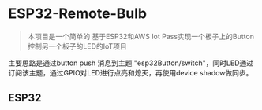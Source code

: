 # ESP32-Remote-Bulb

> 本项目是一个简单的 基于ESP32和AWS Iot Pass实现一个板子上的Button控制另一个板子的LED的IoT项目

主要思路是通过button push 消息到主题 "esp32Button/switch"，同时LED通过订阅该主题，通过GPIO对LED进行点亮和熄灭，再使用device shadow做同步。

## ESP32
